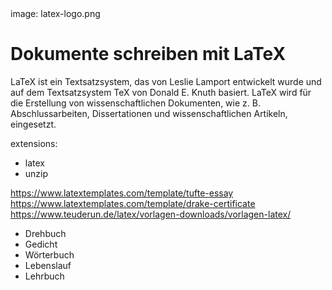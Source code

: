 <div class='meta'>
image: latex-logo.png
</div>

# Dokumente schreiben mit LaTeX

<p class='abstract'>
LaTeX ist ein Textsatzsystem, das von Leslie Lamport entwickelt wurde und auf dem Textsatzsystem TeX von Donald E. Knuth basiert. LaTeX wird für die Erstellung von wissenschaftlichen Dokumenten, wie z. B. Abschlussarbeiten, Dissertationen und wissenschaftlichen Artikeln, eingesetzt.
</p>

extensions:
  - latex
  - unzip

https://www.latextemplates.com/template/tufte-essay
https://www.latextemplates.com/template/drake-certificate
https://www.teuderun.de/latex/vorlagen-downloads/vorlagen-latex/

- Drehbuch
- Gedicht
- Wörterbuch
- Lebenslauf
- Lehrbuch
